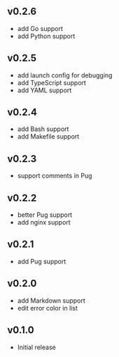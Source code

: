 ## v0.2.6
- add Go support
- add Python support

## v0.2.5
- add launch config for debugging
- add TypeScript support
- add YAML support

## v0.2.4
- add Bash support
- add Makefile support

## v0.2.3
- support comments in Pug

## v0.2.2
- better Pug support
- add nginx support

## v0.2.1
- add Pug support

## v0.2.0
- add Markdown support
- edit error color in list

## v0.1.0
- Initial release
